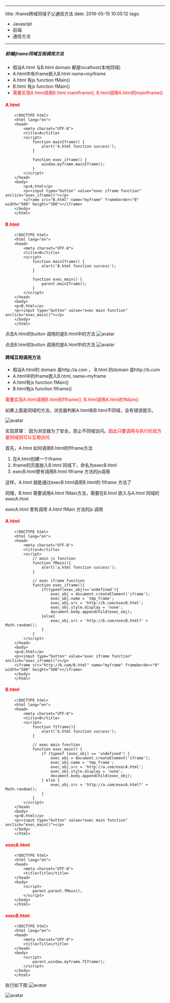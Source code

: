 
---
title: iframe跨域同域子父通信方法
date: 2019-05-15 10:05:12
tags: 
   - Javasript
   - 前端
   - 通信方法 
---

##### 前端iframe同域互相调用方法

* 假设A.html 与B.html domain 都是localhost(本地同域)
* A.html中有iframe嵌入B.html name=myiframe
* A.html 有js function fMain()
* B.html 有js function fMain()
* <font color='red'>需要实现A.html调用B.html mainIframe(), B.html调用A.html的mainIframe()</font>


<h4 style="color:red;">A.html</h4>

```
    <!DOCTYPE html>
    <html lang="en">
    <head>
        <meta charset="UTF-8">
        <title>A</title>
        <script>
            function mainIframe() {
                alert('A.html function success');
            }
    
            function exec_iframe() {
                window.myframe.mainIframe();
            }
        </script>
    </head>
    <body>
        <p>A.html</p>
        <p><input type="button" value="exec iframe function" onclick="exec_iframe()"></p>
        <iframe src="B.html" name="myframe" frameborder="0" width="500" height="500"></iframe>
    </body>
    </html>
```

<h4 style="color:red;">B.html</h4>

```
    <!DOCTYPE html>
    <html lang="en">
    <head>
        <meta charset="UTF-8">
        <title>B</title>
        <script>
            function mainIframe() {
                alert('B.html function success');
            }
    
            function exec_main() {
                parent.mainIframe();
            }
        </script>
    </head>
    <body>
    <p>B.html</p>
    <p><input type="button" value="exec main function" onclick="exec_main()"></p>
    </body>
    </html>
```

点击A.html的button 调用的是B.html中的方法
![avatar](http://liahu.cauyyl.com/1557971719847.jpg)

点击B.html的button 调用的是A.html中的方法
![avatar](http://liahu.cauyyl.com/1557971738047.jpg)

#### 跨域互相调用方法

- 假设A.html的 domain 是http://a.com ， B.html 的domain 是http://b.com
- A.html中的iframe嵌入B.html, name=myframe
- A.html有js function fMain()
- B.html有js function fIframe()

<font color='red'>需要实现A.html调用B.html的fIframe(), B.html调用A.html的fMain()</font>

如果上面是同域的方法，浏览器判断A.html和B.html不同域，会有错误提示。

![avatar](http://liahu.cauyyl.com/1557976836471.jpg)

实现原理：
因为浏览器为了安全，禁止不同域访问。<font color="red">因此只要调用与执行的双方是同域则可以互相访问</font>

首先，A.html 如何调用B.html的fIframe方法

1. 在A.html创建一个iframe
2. iframe的页面放入B.html 同域下，命名为execB.html
3. execB.html里有调用B.html fIframe 方法的js调用

这样，A.html 就能通过execB.html调用B.html的 fIframe 方法了

同理，B.html 需要调用A.html fMain方法，需要在B.html 嵌入与A.html 同域的 execA.html 

execA.html 里有调用 A.html fMain 方法的js 调用

<h4 style="color:red;">A.html</h4>

```
    <!DOCTYPE html>
    <html lang="en">
    <head>
        <meta charset="UTF-8">
        <title>A</title>
        <script>
            // main js function
            function fMain(){
                alert('a.html function success');
            }
    
            // exec iframe function
            function exec_iframe(){
                if(typeof(exec_obj)=='undefined'){
                    exec_obj = document.createElement('iframe');
                    exec_obj.name = 'tmp_frame';
                    exec_obj.src = 'http://b.com/execB.html';
                    exec_obj.style.display = 'none';
                    document.body.appendChild(exec_obj);
                }else{
                    exec_obj.src = 'http://b.com/execB.html?' + Math.random();
                }
            }
        </script>
    </head>
    <body>
    <p>A.html</p>
    <p><input type="button" value="exec iframe function" onclick="exec_iframe()"></p>
    <iframe src="http://b.com/B.html" name="myframe" frameborder="0" width="500" height="500"></iframe>
    </body>
    </html>
```

<h4 style="color:red;">B.html</h4>

```
    <!DOCTYPE html>
    <html lang="en">
    <head>
        <meta charset="UTF-8">
        <title>B</title>
        <script>
            function fIframe(){
                alert('b.html function success');
            }
    
            // exec main function
            function exec_main() {
                if (typeof (exec_obj) == 'undefined') {
                    exec_obj = document.createElement('iframe');
                    exec_obj.name = 'tmp_frame';
                    exec_obj.src = 'http://a.com/execA.html';
                    exec_obj.style.display = 'none';
                    document.body.appendChild(exec_obj);
                } else {
                    exec_obj.src = 'http://a.com/execA.html?' + Math.random();
                }
            }
        </script>
    </head>
    <body>
    <p>B.html</p>
    <p><input type="button" value="exec main function" onclick="exec_main()"></p>
    </body>
    </html>
```

<h4 style="color:red;">execA.html</h4>

```
    <!DOCTYPE html>
    <html lang="en">
    <head>
        <meta charset="UTF-8">
        <title>Title</title>
    </head>
    <body>
        <script>
            parent.parent.fMain();
        </script>
    </body>
    </html>
```

<h4 style="color:red;">execB.html</h4>

```
    <!DOCTYPE html>
    <html lang="en">
    <head>
        <meta charset="UTF-8">
        <title>Title</title>
    </head>
    <body>
        <script>
            parent.window.myframe.fIframe();
        </script>
    </body>
    </html>
```

执行如下图
![avatar](http://liahu.cauyyl.com/1557978129803.jpg)


![avatar](http://liahu.cauyyl.com/1557978154771.jpg)